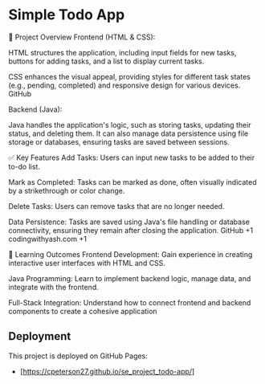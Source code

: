 # Simple Todo App

🔧 Project Overview
Frontend (HTML & CSS):

HTML structures the application, including input fields for new tasks, buttons for adding tasks, and a list to display current tasks.

CSS enhances the visual appeal, providing styles for different task states (e.g., pending, completed) and responsive design for various devices.
GitHub

Backend (Java):

Java handles the application's logic, such as storing tasks, updating their status, and deleting them. It can also manage data persistence using file storage or databases, ensuring tasks are saved between sessions.

✅ Key Features
Add Tasks: Users can input new tasks to be added to their to-do list.

Mark as Completed: Tasks can be marked as done, often visually indicated by a strikethrough or color change.

Delete Tasks: Users can remove tasks that are no longer needed.

Data Persistence: Tasks are saved using Java's file handling or database connectivity, ensuring they remain after closing the application.
GitHub
+1
codingwithyash.com
+1

🎯 Learning Outcomes
Frontend Development: Gain experience in creating interactive user interfaces with HTML and CSS.

Java Programming: Learn to implement backend logic, manage data, and integrate with the frontend.

Full-Stack Integration: Understand how to connect frontend and backend components to create a cohesive application

## Deployment

This project is deployed on GitHub Pages:

- [https://cpeterson27.github.io/se_project_todo-app/]
